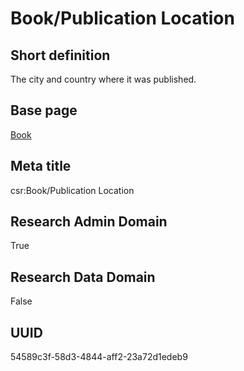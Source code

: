 # Book/Publication Location
## Short definition
The city and country where it was published.
## Base page
[Book](../../Objects/Book.md)
## Meta title
csr:Book/Publication Location
## Research Admin Domain
True
## Research Data Domain
False
## UUID
54589c3f-58d3-4844-aff2-23a72d1edeb9
